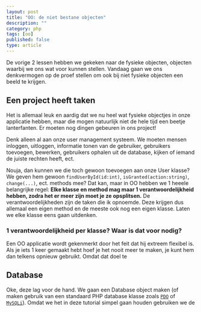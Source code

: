 ```yaml
---
layout: post
title: "OO: de niet bestane objecten"
description: ""
category: php
tags: [oo]
published: false
type: article
---
```

De vorige 2 lessen hebben we gekeken naar de fysieke objecten, objecten
waarbij we ons wat voor kunnen stellen. Vandaag gaan we ons denkvermogen op de
proef stellen om ook bij niet fysieke objecten een beeld te krijgen.
<!--more-->

## Een project heeft taken

Het is allemaal leuk en aardig dat we nu heel wat fysieke objectjes in onze
applicatie hebben, maar die mogen natuurlijk niet de hele tijd een beetje
lanterfanten. Er moeten nog dingen gebeuren in ons project!

Denk alleen al aan onze user management systeem. We moeten mensen inloggen,
uitloggen, informatie tonen van de gebruiker, gebruikers toevoegen, bewerken,
gebruikers ophalen uit de database, kijken of iemand de juiste rechten heeft,
ect.

Nouja, dan kunnen we die toch gewoon toevoegen aan onze User klasse? We geven
hem gewoon `findUserById(id:int)`, `isGranted(action:string)`, `change(...)`,
ect. methods mee? Dat kan, maar in OO hebben we 1 heeele belangrijke regel:
**Elke klasse en method mag maar 1 verantwoordelijkheid hebben, zodra het er
meer zijn moet je ze opsplitsen.**
De verantwoordelijkheden zijn de taken die ik opnoemde. Deze krijgen dus
allemaal een eigen method en de meeste ook nog een eigen klasse. Laten we elke
klasse eens gaan uitdenken.

### 1 verantwoordelijkheid per klasse? Waar is dat voor nodig?

Een OO applicatie wordt gekenmerkt door het feit dat hij extreem flexibel is.
Als je iets 1 keer gemaakt hebt hoef je het nooit meer te maken, je kunt hem
dan telkens opnieuw gebruikt. Omdat dat doel te 

## Database

Oke, deze lag voor de hand. We gaan een Database object maken (of maken
gebruik van een standaard PHP database klasse zoals [`PDO`](http://php.net/pdo) of
[`MySQLi`](http://php.net/mysqli)). Omdat we het in deze tutorial simpel gaan
houden gebruiken we de 
